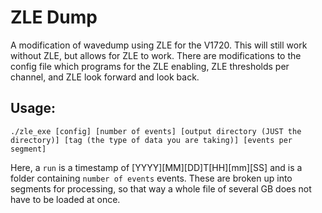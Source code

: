 # ZLE Dump

A modification of wavedump using ZLE for the V1720. This will still work without ZLE, but allows for ZLE to work. There are modifications to the config file which programs for the ZLE enabling, ZLE thresholds per channel, and ZLE look forward and look back.

## Usage:

```
./zle_exe [config] [number of events] [output directory (JUST the directory)] [tag (the type of data you are taking)] [events per segment]
```

Here, a `run` is a timestamp of [YYYY][MM][DD]T[HH][mm][SS] and is a folder containing `number of events` events. These are broken up into segments for processing, so that way a whole file of several GB does not have to be loaded at once.
